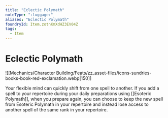 ```yaml
---
title: "Eclectic Polymath"
noteType: ":luggage:"
aliases: "Eclectic Polymath"
foundryId: Item.zotnKmXdHZ3EV04Z
tags:
  - Item
---
```


# Eclectic Polymath
![[Mechanics/Character Building/Feats/zz_asset-files/icons-sundries-books-book-red-exclamation.webp|150]]

Your flexible mind can quickly shift from one spell to another. If you add a spell to your repertoire during your daily preparations using [[Esoteric Polymath]], when you prepare again, you can choose to keep the new spell from Esoteric Polymath in your repertoire and instead lose access to another spell of the same rank in your repertoire.
